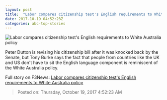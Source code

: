 ```yaml
---
layout: post
title:  "Labor compares citizenship test's English requirements to White Australia policy"
date: 2017-10-19 04:52:23Z
categories: abc-top-stories
---
```


![Labor compares citizenship test's English requirements to White Australia policy](http://www.abc.net.au/news/image/8373598-1x1-700x700.jpg)

Peter Dutton is revising his citizenship bill after it was knocked back by the Senate, but Tony Burke says the fact that people from countries like the UK and US don't have to sit the English language component is reminiscent of the White Australia policy.


Full story on F3News: [Labor compares citizenship test's English requirements to White Australia policy](http://www.f3nws.com/n/Ep4RYC)

> Posted on: Thursday, October 19, 2017 4:52:23 AM
